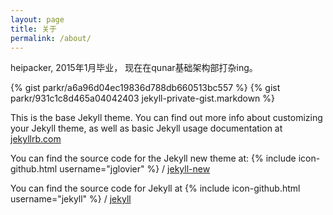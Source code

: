 ```yaml
---
layout: page
title: 关于
permalink: /about/
---
```


heipacker, 2015年1月毕业， 现在在qunar基础架构部打杂ing。

{% gist parkr/a6a96d04ec19836d788db660513bc557 %}
{% gist parkr/931c1c8d465a04042403 jekyll-private-gist.markdown %}






This is the base Jekyll theme. You can find out more info about customizing your Jekyll theme, as well as basic Jekyll usage documentation at [jekyllrb.com](http://jekyllrb.com/)

You can find the source code for the Jekyll new theme at:
{% include icon-github.html username="jglovier" %} /
[jekyll-new](https://github.com/jglovier/jekyll-new)

You can find the source code for Jekyll at
{% include icon-github.html username="jekyll" %} /
[jekyll](https://github.com/jekyll/jekyll)
